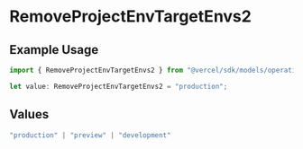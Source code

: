 # RemoveProjectEnvTargetEnvs2

## Example Usage

```typescript
import { RemoveProjectEnvTargetEnvs2 } from "@vercel/sdk/models/operations";

let value: RemoveProjectEnvTargetEnvs2 = "production";
```

## Values

```typescript
"production" | "preview" | "development"
```